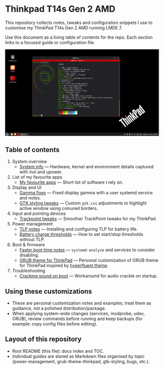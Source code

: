 # Thinkpad T14s Gen 2 AMD

This repository collects notes, tweaks and configuration snippets I use to customise my ThinkPad T14s Gen 2 AMD running LMDE 7.

Use this document as a living table of contents for the repo. Each section links to a focused guide or configuration file.

![screenshot](screenshot.png)

## Table of contents

1. System overview
	- [System info](system-info.md) — Hardware, kernel and environment details captured with inxi and upower.
2. List of my favourite apps
	- [My favourite apps](my-favourite-apps.md) — Short list of software I rely on.
3. Display and UI
	- [Gamma fixes](gamma-fix.md) — Fixed display gamma with a user systemd service and notes.
	- [GTK styling tweaks](gtk-styling/gtk-styling.md) — Custom `gtk.css` adjustments to highlight active window using coloured borders.
4. Input and pointing devices
	- [Trackpoint tweaks](trackpoint/trackpoint.md) — Smoother TrackPoint tweaks for my ThinkPad.
5. Power management
	- [TLP notes](power-management/tlp/tlp.md) — Installing and configuring TLP for battery life.
	- [Battery charge thresholds](power-management/battery-charge-threshold/battery-charge-threshold.md) — How to set start/stop thresholds without TLP.
6. Boot & firmware
	- [Faster boot time notes](faster-boot-time/faster-boot-time.md) — `systemd-analyze` and services to consider disabling.
	- [GRUB theme for ThinkPad](grub-theme-thinkpad/grub-theme-thinkpad.md) — Personal customization of GRUB theme for ThinkPad inspired by [hyperfluent theme](https://github.com/Coopydood/HyperFluent-GRUB-Theme).
7. Troubleshooting
	- [Cracking sound on boot](troubleshoot/cracking-sound-on-boot.md) — Workaround for audio crackle on startup.

## Using these customizations

- These are personal customization notes and examples; treat them as guidance, not a polished distribution/package.
- When applying system-wide changes (services, modprobe, udev, GRUB), review commands before running and keep backups (for example: copy config files before editing).

## Layout of this repository

- Root README (this file): docs index and TOC.
- Individual guides are stored as Markdown files organised by topic (power-management, grub-theme-thinkpad, gtk-styling, bugs, etc.).